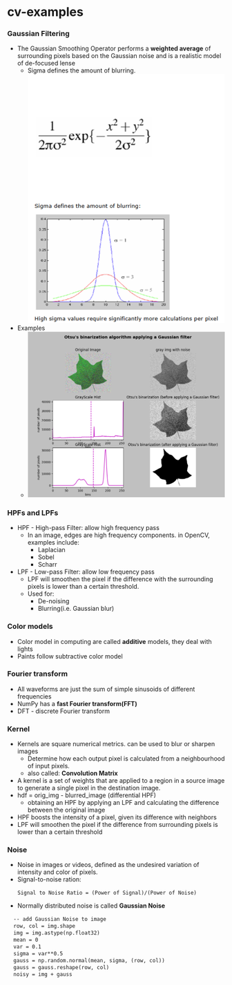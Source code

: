 # cv-examples
### Gaussian Filtering
- The Gaussian Smoothing Operator performs a **weighted average** of surrounding pixels
  based on the Gaussian noise and is a realistic model of de-focused lense
  - Sigma defines the amount of blurring.
  ![img.png](gaussian_filtering.png)
- Examples
  - ![gaussian.png](./images/results/otsu_filter_noise.png)

### HPFs and LPFs
- HPF - High-pass Filter: allow high frequency pass
  - In an image, edges are high frequency components. in OpenCV, examples include:
    - Laplacian
    - Sobel
    - Scharr
- LPF - Low-pass Filter: allow low frequency pass
  - LPF will smoothen the pixel if the difference with the surrounding pixels 
    is lower than a certain threshold.
  - Used for:
    - De-noising
    - Blurring(i.e. Gaussian blur)

### Color models
- Color model in computing are called **additive** models, they deal with lights
- Paints follow subtractive color model

### Fourier transform
- All waveforms are just the sum of simple sinusoids of different frequencies
- NumPy has a **fast Fourier transform(FFT)**
- DFT - discrete Fourier transform

### Kernel
- Kernels are square numerical metrics. can be used to blur or sharpen images
  - Determine how each output pixel is calculated from a neighbourhood of input pixels.
  - also called: **Convolution Matrix**
- A kernel is a set of weights that are applied to a region in a source image to generate a single pixel in the destination image.
- hdf = orig_img - blurred_image  (differential HPF)
  - obtaining an HPF by applying an LPF and calculating the difference between the original image
- HPF boosts the intensity of a pixel, given its difference with neighbors 
- LPF will smoothen the pixel if the difference from surrounding pixels is lower than a certain threshold
### Noise
- Noise in images or videos, defined as the undesired variation of intensity and color of pixels.
- Signal-to-noise ration:
  ```
  Signal to Noise Ratio = (Power of Signal)/(Power of Noise)
  ```
- Normally distributed noise is called **Gaussian Noise**
```
  -- add Gaussian Noise to image
  row, col = img.shape
  img = img.astype(np.float32)
  mean = 0
  var = 0.1
  sigma = var**0.5
  gauss = np.random.normal(mean, sigma, (row, col))
  gauss = gauss.reshape(row, col)
  noisy = img + gauss
```